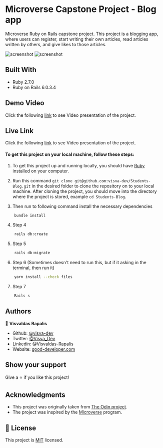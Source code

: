 # Microverse Capstone Project - Blog app
Microverse Ruby on Rails capstone project. This project is a blogging app, where users can register, start writing their own articles, read articles written by others, and give likes to those articles.

![screenshot](./public/assets/images/image1.png)
![screenshot](./public/assets/images/image2.png)

## Built With
- Ruby 2.7.0
- Ruby on Rails 6.0.3.4

## Demo Video

Click the following [link](https://www.loom.com/share/377fc1646c154ef1b7b01b2bb6d3405e) to see Video presentation of the project.

## Live Link

Click the following [link](https://www.loom.com/share/377fc1646c154ef1b7b01b2bb6d3405e) to see Video presentation of the project.

#### To get this project on your local machine, follow these steps:
1. To get this project up and running locally, you should have [Ruby](https://www.ruby-lang.org/en/) installed on your computer.

2. Run this command `git clone git@github.com:visva-dev/Students-Blog.git` in the desired folder to clone the repository on to your local machine.
After cloning the project, you should move into the directory where the project is stored, example `cd Students-Blog`.

3. Then run to following command install the necessary dependencies

```bash
    bundle install
```

4. Step 4

```bash
    rails db:create
```

5. Step 5

```bash
    rails db:migrate
```

6. Step 6 (Sometimes doesn't need to run this, but if it asking in the terminal, then run it)

```bash
    yarn install --check files 
```

7. Step 7

```bash
    Rails s
```

## Authors

👤 **Visvaldas Rapalis**

- Github: [@visva-dev](https://github.com/visva-dev)
- Twitter: [@Visva_Dev](https://twitter.com/Visva_Dev)
- Linkedin: [@Visvaldas-Rapalis](https://www.linkedin.com/in/visvaldas-rapalis/)
- Website: [good-developer.com](https://good-developer.com)

## Show your support

Give a ⭐️ if you like this project!

## Acknowledgments

- This project was originally taken from [The Odin project](https://www.theodinproject.com/courses/ruby-on-rails/lessons/your-first-rails-application-ruby-on-rails).
- The project was inspired by the [Microverse](https://www.microverse.org/) program.

## 📝 License

This project is [MIT](lic.url) licensed.